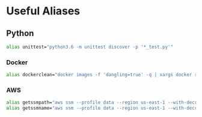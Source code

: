 # Useful Aliases

## Python

```bash
alias unittest="python3.6 -m unittest discover -p '*_test.py'"
```

### Docker

```bash
alias dockerclean="docker images -f 'dangling=true' -q | xargs docker rmi && docker ps -f 'status=exited' -q | xargs docker rm"
```

### AWS

```bash
alias getssmpath="aws ssm --profile data --region us-east-1 --with-decryption get-parameters-by-path --recursive --path"
alias getssmname="aws ssm --profile data --region us-east-1 --with-decryption get-parameter --name"
```


